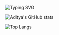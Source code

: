 
![Typing SVG](https://readme-typing-svg.herokuapp.com?font=Bruno+Ace+SC&duration=3000&pause=1000&color=00F7E4&width=435&lines=Hello+Aditya+this+side+!!)

![Aditya's GitHub stats](https://github-readme-stats.vercel.app/api?username=aditya9277&count_private=true&show_icons=true&hide=contribs&theme=chartreuse-dark&bg_color=00000000)

![Top Langs](https://github-readme-stats.vercel.app/api/top-langs/?username=aditya9277&layout=compact&theme=chartreuse-dark&bg_color=00000000)
<!--
**aditya9277/aditya9277** is a ✨ _special_ ✨ repository because its `README.md` (this file) appears on your GitHub profile.

Here are some ideas to get you started:

- 🔭 I’m currently working on ...
- 🌱 I’m currently learning ...
- 👯 I’m looking to collaborate on ...
- 🤔 I’m looking for help with ...
- 💬 Ask me about ...
- 📫 How to reach me: ...
- 😄 Pronouns: ...
- ⚡ Fun fact: ...
-->
